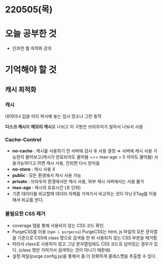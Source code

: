 # 220505(목)

# 오늘 공부한 것

- 인프런 웹 최적화 강의

# 기억해야 할 것

## 캐시 최적화

### 캐시

데이터나 값을 미리 복사해 놓는 임시 장소나 그런 동작

**디스크 캐시**와 **메모리 캐시**로 나뉘고 이 구분은 브라우저가 알아서 나눠서 사용

### Cache-Control

- **no-cache** : 캐시를 사용하기 전 서버에 검사 후 사용 결정
  ⇒ 서버에 캐시 사용 가능한지 물어보고(캐시가 만료되어도 물어봄 === max-age = 0 이어도 물어봄) 사용가능하다고 하면 캐시 사용, 안되면 다시 받아옴
- **no-store** : 캐시 사용 X
- **public** : 모든 환경에서 캐시 사용 가능
- **private** : 브라우저 환경에서만 캐시 사용, 외부 캐시 서버에서는 사용 불가
- **max-age** : 캐시의 유효시간 (초 단위)
- 기존 데이터를 비교할때 데이터 자체를 가져가서 비교하는 것이 아닌 ETag를 이용해서 비교를 한다.

### 불필요한 CSS 제거

- coverage 탭을 통해 사용되지 않는 CSS 코드 확인
- PurgeCSS를 이용 (`npm i purgecss`)
  PurgeCSS는 html, js 파일의 모든 문자열을 기준으로 CSS에 class 명으로 검색을 한 뒤 사용되지 않는 CSS 부분을 제거함
- 따라서 class로 사용하지 않고 그냥 문자열임에도 CSS 코드로 남아있는 경우가 있다. (class 명만 가져가서 검색하는 것이 아니기 때문에)
- 설정 파일(purge.config.js)을 통해서 좀 더 정확하게 클래스명을 추출할 수 있다.
